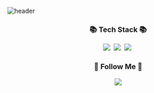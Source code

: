 ![header](https://capsule-render.vercel.app/api?type=slice&color=gradient&text=%20Hi!%20I'm%20Hyeonsu%20%20&height=200&fontSize=100)

<h3 align="center">📚 Tech Stack 📚</h3>
<p align="center">
  <img src="https://img.shields.io/badge/Java-007396?style=flat-square&logo=Java&logoColor=white"/></a>&nbsp
  <img src="https://img.shields.io/badge/Javascript-ffb13b?style=flat-square&logo=javascript&logoColor=white"/></a>&nbsp 
  <img src="https://img.shields.io/badge/Mysql-E6B91E?style=flat-square&logo=MySql&logoColor=white"/></a>&nbsp 
</p>

<h3 align="center">🌈 Follow Me 🌈</h3>
<p align="center">
  <a href="mailto:jeonghyeonsu3331@gmail.com"><img src="https://img.shields.io/badge/Gmail-d14836?style=flat-square&logo=Gmail&logoColor=white&link=jeonghyeonsu3331@gmail.com"/></a>
</p>
